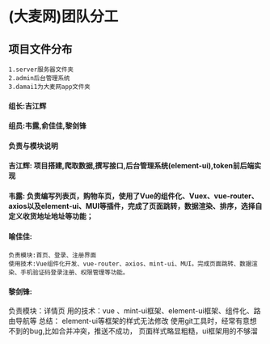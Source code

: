 ﻿# (大麦网)团队分工

## 项目文件分布
	1.server服务器文件夹
	2.admin后台管理系统
	3.damai1为大麦网app文件夹
	
#### 组长:吉江辉


#### 组员:韦露,俞佳佳,黎剑锋

#### 负责与模块说明
#### 吉江辉:	项目搭建,爬取数据,撰写接口,后台管理系统(element-ui),token前后端实现
#### 韦露:		负责编写列表页，购物车页，使用了Vue的组件化、Vuex、vue-router、axios以及element-ui、MUI等插件，完成了页面跳转，数据渲染、排序，选择自定义收货地址地址等功能；
#### 喻佳佳:
	负责模块:首页、登录、注册界面
	使用技术:Vue组件化开发、vue-router、axios、mint-ui、MUI。完成页面跳转、数据渲染、手机验证码登录注册、权限管理等功能。
#### 黎剑锋:
负责模块：详情页
用的技术：vue 、mint-ui框架、element-ui框架、组件化、路由导航等
总结：
element-ui等框架的样式无法修改
使用git工具时，经常有意想不到的bug,比如合并冲突，推送不成功，
页面样式略显粗糙，ui框架用的不够溜




